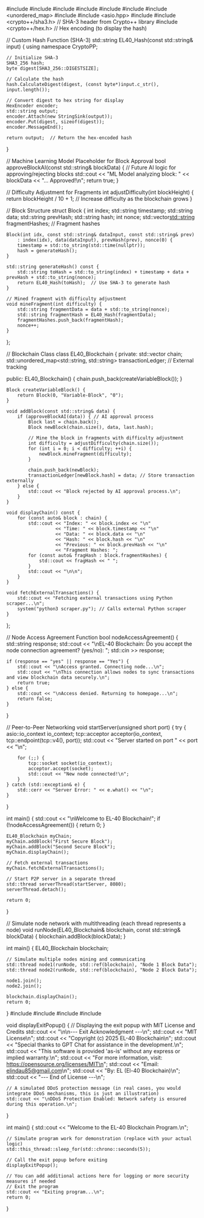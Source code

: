 #include <iostream>
#include <vector>
#include <string>
#include <ctime>
#include <sstream>
#include <functional>
#include <unordered_map>
#include <thread>
#include <asio.hpp>
#include <cstdlib>
#include <crypto++/sha3.h>  // SHA-3 header from Crypto++ library
#include <crypto++/hex.h>    // Hex encoding (to display the hash)

// Custom Hash Function (SHA-3)
std::string EL40_Hash(const std::string& input) {
    using namespace CryptoPP;

    // Initialize SHA-3
    SHA3_256 hash;
    byte digest[SHA3_256::DIGESTSIZE];

    // Calculate the hash
    hash.CalculateDigest(digest, (const byte*)input.c_str(), input.length());

    // Convert digest to hex string for display
    HexEncoder encoder;
    std::string output;
    encoder.Attach(new StringSink(output));
    encoder.Put(digest, sizeof(digest));
    encoder.MessageEnd();

    return output;  // Return the hex-encoded hash
}

// Machine Learning Model Placeholder for Block Approval
bool approveBlockAI(const std::string& blockData) {
    // Future AI logic for approving/rejecting blocks
    std::cout << "ML Model analyzing block: " << blockData << "... Approved!\n";
    return true;
}

// Difficulty Adjustment for Fragments
int adjustDifficulty(int blockHeight) {
    return blockHeight / 10 + 1;  // Increase difficulty as the blockchain grows
}

// Block Structure
struct Block {
    int index;
    std::string timestamp;
    std::string data;
    std::string prevHash;
    std::string hash;
    int nonce;
    std::vector<std::string> fragmentHashes; // Fragment hashes

    Block(int idx, const std::string& dataInput, const std::string& prev)
        : index(idx), data(dataInput), prevHash(prev), nonce(0) {
        timestamp = std::to_string(std::time(nullptr));
        hash = generateHash();
    }

    std::string generateHash() const {
        std::string toHash = std::to_string(index) + timestamp + data + prevHash + std::to_string(nonce);
        return EL40_Hash(toHash);  // Use SHA-3 to generate hash
    }

    // Mined fragment with difficulty adjustment
    void mineFragment(int difficulty) {
        std::string fragmentData = data + std::to_string(nonce);
        std::string fragmentHash = EL40_Hash(fragmentData);
        fragmentHashes.push_back(fragmentHash);
        nonce++;
    }
};

// Blockchain Class
class EL40_Blockchain {
private:
    std::vector<Block> chain;
    std::unordered_map<std::string, std::string> transactionLedger; // External tracking

public:
    EL40_Blockchain() {
        chain.push_back(createVariableBlock());
    }

    Block createVariableBlock() {
        return Block(0, "Variable-Block", "0");
    }

    void addBlock(const std::string& data) {
        if (approveBlockAI(data)) { // AI approval process
            Block last = chain.back();
            Block newBlock(chain.size(), data, last.hash);

            // Mine the block in fragments with difficulty adjustment
            int difficulty = adjustDifficulty(chain.size());
            for (int i = 0; i < difficulty; ++i) {
                newBlock.mineFragment(difficulty);
            }

            chain.push_back(newBlock);
            transactionLedger[newBlock.hash] = data; // Store transaction externally
        } else {
            std::cout << "Block rejected by AI approval process.\n";
        }
    }

    void displayChain() const {
        for (const auto& block : chain) {
            std::cout << "Index: " << block.index << "\n"
                      << "Time: " << block.timestamp << "\n"
                      << "Data: " << block.data << "\n"
                      << "Hash: " << block.hash << "\n"
                      << "Previous: " << block.prevHash << "\n"
                      << "Fragment Hashes: ";
            for (const auto& fragHash : block.fragmentHashes) {
                std::cout << fragHash << " ";
            }
            std::cout << "\n\n";
        }
    }

    void fetchExternalTransactions() {
        std::cout << "Fetching external transactions using Python scraper...\n";
        system("python3 scraper.py"); // Calls external Python scraper
    }
};

// Node Access Agreement Function
bool nodeAccessAgreement() {
    std::string response;
    std::cout << "\nEL-40 Blockchain: Do you accept the node connection agreement? (yes/no): ";
    std::cin >> response;

    if (response == "yes" || response == "Yes") {
        std::cout << "\nAccess granted. Connecting node...\n";
        std::cout << "\nThis connection allows nodes to sync transactions and view blockchain data securely.\n";
        return true;
    } else {
        std::cout << "\nAccess denied. Returning to homepage...\n";
        return false;
    }
}

// Peer-to-Peer Networking
void startServer(unsigned short port) {
    try {
        asio::io_context io_context;
        tcp::acceptor acceptor(io_context, tcp::endpoint(tcp::v4(), port));
        std::cout << "Server started on port " << port << "\n";

        for (;;) {
            tcp::socket socket(io_context);
            acceptor.accept(socket);
            std::cout << "New node connected!\n";
        }
    } catch (std::exception& e) {
        std::cerr << "Server Error: " << e.what() << "\n";
    }
}

int main() {
    std::cout << "\nWelcome to EL-40 Blockchain!";
    if (!nodeAccessAgreement()) {
        return 0;
    }

    EL40_Blockchain myChain;
    myChain.addBlock("First Secure Block");
    myChain.addBlock("Second Secure Block");
    myChain.displayChain();

    // Fetch external transactions
    myChain.fetchExternalTransactions();

    // Start P2P server in a separate thread
    std::thread serverThread(startServer, 8080);
    serverThread.detach();

    return 0;
}

// Simulate node network with multithreading (each thread represents a node)
void runNode(EL40_Blockchain& blockchain, const std::string& blockData) {
    blockchain.addBlock(blockData);
}

int main() {
    EL40_Blockchain blockchain;

    // Simulate multiple nodes mining and communicating
    std::thread node1(runNode, std::ref(blockchain), "Node 1 Block Data");
    std::thread node2(runNode, std::ref(blockchain), "Node 2 Block Data");

    node1.join();
    node2.join();

    blockchain.displayChain();
    return 0;
}
#include <iostream>
#include <cstdlib>
#include <thread>
#include <chrono>

void displayExitPopup() {
    // Displaying the exit popup with MIT License and Credits
    std::cout << "\n\n--- Exit Acknowledgment ---\n";
    std::cout << "MIT License\n";
    std::cout << "Copyright (c) 2025 EL-40 Blockchain\n";
    std::cout << "Special thanks to GPT Chat for assistance in the development.\n";
    std::cout << "This software is provided 'as-is' without any express or implied warranty.\n";
    std::cout << "For more information, visit: https://opensource.org/licenses/MIT\n";
    std::cout << "Email: elindau85@gmail.com\n";
    std::cout << "By: EL (El-40 Blockchain)\n";
    std::cout << "--- End of License ---\n";

    // A simulated DDoS protection message (in real cases, you would integrate DDoS mechanisms, this is just an illustration)
    std::cout << "\nDDoS Protection Enabled: Network safety is ensured during this operation.\n";
}

int main() {
    std::cout << "Welcome to the EL-40 Blockchain Program.\n";

    // Simulate program work for demonstration (replace with your actual logic)
    std::this_thread::sleep_for(std::chrono::seconds(5));

    // Call the exit popup before exiting
    displayExitPopup();

    // You can add additional actions here for logging or more security measures if needed
    // Exit the program
    std::cout << "Exiting program...\n";
    return 0;
}
